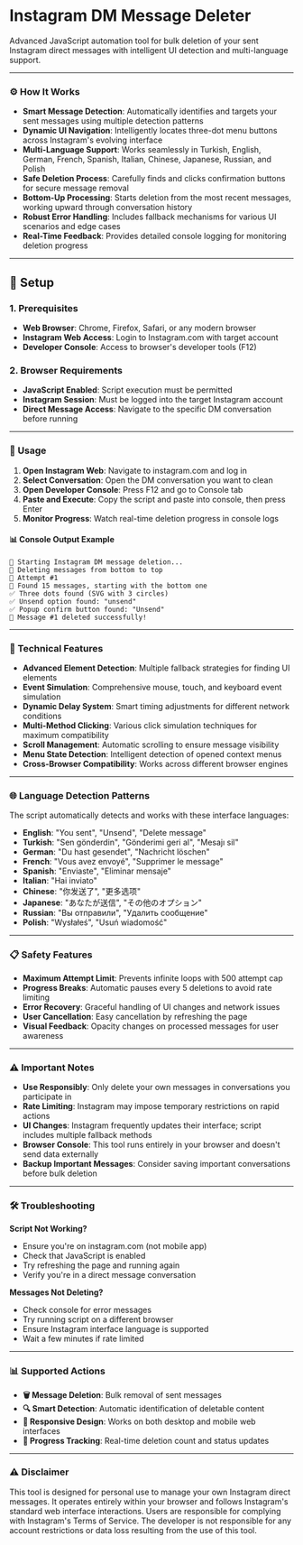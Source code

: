 # Instagram DM Message Deleter

Advanced JavaScript automation tool for bulk deletion of your sent Instagram direct messages with intelligent UI detection and multi-language support.

---

### ⚙️ How It Works

- **Smart Message Detection**: Automatically identifies and targets your sent messages using multiple detection patterns
- **Dynamic UI Navigation**: Intelligently locates three-dot menu buttons across Instagram's evolving interface
- **Multi-Language Support**: Works seamlessly in Turkish, English, German, French, Spanish, Italian, Chinese, Japanese, Russian, and Polish
- **Safe Deletion Process**: Carefully finds and clicks confirmation buttons for secure message removal
- **Bottom-Up Processing**: Starts deletion from the most recent messages, working upward through conversation history
- **Robust Error Handling**: Includes fallback mechanisms for various UI scenarios and edge cases
- **Real-Time Feedback**: Provides detailed console logging for monitoring deletion progress

---

## 📁 Setup

### 1. Prerequisites

- **Web Browser**: Chrome, Firefox, Safari, or any modern browser
- **Instagram Web Access**: Login to Instagram.com with target account
- **Developer Console**: Access to browser's developer tools (F12)

### 2. Browser Requirements

- **JavaScript Enabled**: Script execution must be permitted
- **Instagram Session**: Must be logged into the target Instagram account
- **Direct Message Access**: Navigate to the specific DM conversation before running

---

### 🚀 Usage

1. **Open Instagram Web**: Navigate to instagram.com and log in
2. **Select Conversation**: Open the DM conversation you want to clean
3. **Open Developer Console**: Press F12 and go to Console tab
4. **Paste and Execute**: Copy the script and paste into console, then press Enter
5. **Monitor Progress**: Watch real-time deletion progress in console logs

#### 📊 Console Output Example
```
🚀 Starting Instagram DM message deletion...
📍 Deleting messages from bottom to top
🔄 Attempt #1
📍 Found 15 messages, starting with the bottom one
✅ Three dots found (SVG with 3 circles)
✅ Unsend option found: "unsend"
✅ Popup confirm button found: "Unsend"
🎉 Message #1 deleted successfully!
```

---

### 🔧 Technical Features

- **Advanced Element Detection**: Multiple fallback strategies for finding UI elements
- **Event Simulation**: Comprehensive mouse, touch, and keyboard event simulation
- **Dynamic Delay System**: Smart timing adjustments for different network conditions
- **Multi-Method Clicking**: Various click simulation techniques for maximum compatibility
- **Scroll Management**: Automatic scrolling to ensure message visibility
- **Menu State Detection**: Intelligent detection of opened context menus
- **Cross-Browser Compatibility**: Works across different browser engines

---

### 🌐 Language Detection Patterns

The script automatically detects and works with these interface languages:

- **English**: "You sent", "Unsend", "Delete message"
- **Turkish**: "Sen gönderdin", "Gönderimi geri al", "Mesajı sil"
- **German**: "Du hast gesendet", "Nachricht löschen"
- **French**: "Vous avez envoyé", "Supprimer le message"
- **Spanish**: "Enviaste", "Eliminar mensaje"
- **Italian**: "Hai inviato"
- **Chinese**: "你发送了", "更多选项"
- **Japanese**: "あなたが送信", "その他のオプション"
- **Russian**: "Вы отправили", "Удалить сообщение"
- **Polish**: "Wysłałeś", "Usuń wiadomość"

---

### 📋 Safety Features

- **Maximum Attempt Limit**: Prevents infinite loops with 500 attempt cap
- **Progress Breaks**: Automatic pauses every 5 deletions to avoid rate limiting
- **Error Recovery**: Graceful handling of UI changes and network issues
- **User Cancellation**: Easy cancellation by refreshing the page
- **Visual Feedback**: Opacity changes on processed messages for user awareness

---

### ⚠️ Important Notes

- **Use Responsibly**: Only delete your own messages in conversations you participate in
- **Rate Limiting**: Instagram may impose temporary restrictions on rapid actions
- **UI Changes**: Instagram frequently updates their interface; script includes multiple fallback methods
- **Browser Console**: This tool runs entirely in your browser and doesn't send data externally
- **Backup Important Messages**: Consider saving important conversations before bulk deletion

---

### 🛠️ Troubleshooting

**Script Not Working?**
- Ensure you're on instagram.com (not mobile app)
- Check that JavaScript is enabled
- Try refreshing the page and running again
- Verify you're in a direct message conversation

**Messages Not Deleting?**
- Check console for error messages
- Try running script on a different browser
- Ensure Instagram interface language is supported
- Wait a few minutes if rate limited

---

### 📊 Supported Actions

- **🗑️ Message Deletion**: Bulk removal of sent messages
- **🔍 Smart Detection**: Automatic identification of deletable content  
- **📱 Responsive Design**: Works on both desktop and mobile web interfaces
- **🔄 Progress Tracking**: Real-time deletion count and status updates

---

### ⚠️ Disclaimer

This tool is designed for personal use to manage your own Instagram direct messages. It operates entirely within your browser and follows Instagram's standard web interface interactions. Users are responsible for complying with Instagram's Terms of Service. The developer is not responsible for any account restrictions or data loss resulting from the use of this tool.
